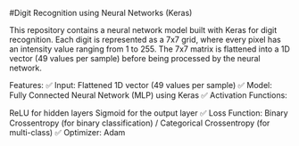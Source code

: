#Digit Recognition using Neural Networks (Keras)

This repository contains a neural network model built with Keras for digit recognition. Each digit is represented as a 7x7 grid, where every pixel has an intensity value ranging from 1 to 255. The 7x7 matrix is flattened into a 1D vector (49 values per sample) before being processed by the neural network.

Features:
✅ Input: Flattened 1D vector (49 values per sample)
✅ Model: Fully Connected Neural Network (MLP) using Keras
✅ Activation Functions:

ReLU for hidden layers
Sigmoid for the output layer
✅ Loss Function: Binary Crossentropy (for binary classification) / Categorical Crossentropy (for multi-class)
✅ Optimizer: Adam
